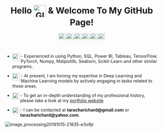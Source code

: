 <!--INTRODUCTION-->
<h1 align="center">
  Hello <img align="center" height="40" width="40" alt="GIF" src="https://camo.githubusercontent.com/e8e7b06ecf583bc040eb60e44eb5b8e0ecc5421320a92929ce21522dbc34c891/68747470733a2f2f6d656469612e67697068792e636f6d2f6d656469612f6876524a434c467a6361737252346961377a2f67697068792e676966" /> & Welcome To My GitHub Page!
</h1>

<!-- ### Hello <img align="left" height="75" width="75" alt="GIF" src="https://user-images.githubusercontent.com/67068918/160182785-d6f59c1b-16df-4ea5-870a-44ce5ebcad34.gif" /> and welcome to my GitHub Page! -->

<!--SOCIAL ICONS-->
<!-- LinkedIn-->
<p align="center">
  <a href="https://www.linkedin.com/in/richard-taracha-098645a2/">
    <img align="center" alt="Richard Taracha" width="22px" src="https://cdn.jsdelivr.net/npm/simple-icons@v3/icons/linkedin.svg" />
  </a>
  <!-- Twitter-->
  <a href="https://twitter.com/Vycellous_Drum">
    <img align="center" alt="Richard Taracha | Twitter" width="22px" src="https://cdn.jsdelivr.net/npm/simple-icons@v3/icons/twitter.svg" />
  </a>
  <!-- Whatsapp-->
  <a href="https://api.whatsapp.com/send?phone=+254706461385&text=&source=&data=&app_absent=">
    <img align="center" alt="Richard Taracha" width="22px" src="https://cdn.jsdelivr.net/npm/simple-icons@3.6.1/icons/whatsapp.svg" />
  </a>
  <!--GitHub-->
  <a href="https://github.com/TarachaR">
    <img align="center" alt="Richard Taracha" width="22px" src="https://cdn.jsdelivr.net/npm/simple-icons@3.6.1/icons/github.svg" />
  </a>
  <!--GitLab-->
  <a href="https://gitlab.com/TarachaR">
    <img align="center" alt="Richard Taracha" width="22px" src="https://cdn.jsdelivr.net/npm/simple-icons@3.6.1/icons/gitlab.svg" />
  </a>
  <!--TableauPublic-->
  <a href="https://public.tableau.com/profile/richard.taracha#!/?newProfile=&activeTab=0">
    <img align="center" alt="Richard Taracha" width="22px" src="https://cdn.jsdelivr.net/npm/simple-icons@3.6.1/icons/tableau.svg" />
  </a>
</p>

<!--GIFS-->
<!---
<img align="right" height="250" width="400" alt="GIF" src="https://miro.medium.com/max/1360/1*IRGHmiGsa16stedQvIaZfw.gif" />
-->

<br>  

<!--TOOLS & TECHNOLOGIES-->
- <p align="left">
  - <img align="left" width="25" height="25" src="https://user-images.githubusercontent.com/67068918/158443744-d15968ca-079e-4972-a1f0-8347d068bbda.png">Experienced in using Python, SQL, Power BI, Tableau, TensorFlow, PyTorch, Numpy, Matplotlib, Seaborn, Scikit-Learn and other similar programs.
</p>

- <p align="left">
  - <img align="left" width="25" height="25" src="https://user-images.githubusercontent.com/67068918/158447015-19d41a1d-42cf-4d1f-a833-f628f08c2f24.png">At present, I am honing my expertise in Deep Learning and Machine Learning models by actively engaging in tasks related to these areas.
</p>

- <p align="left">
  - <img align="left" width="23" height="23" src="https://user-images.githubusercontent.com/67068918/158444689-854021a1-a057-4d6e-ab66-35e79c8e9785.png">To get an in-depth understanding of my professional history, please take a look at my <a href="https://richardtaracha.glitch.me/" target="_top">portfolio website</a>
</p>                                                                     

- <p align="left">
  - <img align="left" width="23" height="23" src="https://user-images.githubusercontent.com/67068918/158444999-d63a1807-4c52-4d47-b981-cc50953582c9.png">I can be contacted at <strong> taracharichard@gmail.com</strong> or <strong>taracharichard@yahoo.com</strong>.
</p>                                            


![image_processing20191015-21835-e3o9jr](https://user-images.githubusercontent.com/67068918/213999433-1efea580-a36c-46ff-9b6e-43c3251f9a9e.gif)


